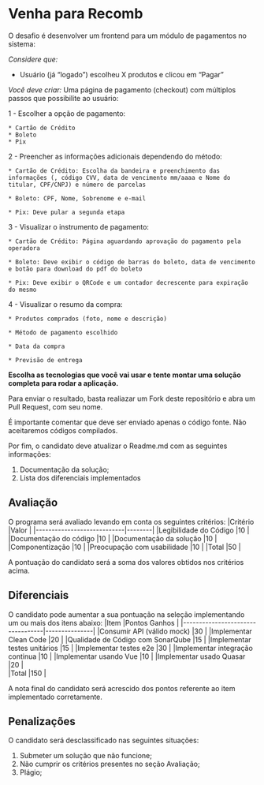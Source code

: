 # Venha para Recomb

O desafio é desenvolver um frontend para um módulo de pagamentos no sistema:

*Considere que:*
- Usuário (já “logado”) escolheu X produtos e clicou em “Pagar”

*Você deve criar:*
Uma página de pagamento (checkout) com múltiplos passos 
que possibilite ao usuário:

1 - Escolher a opção de pagamento:
	
 	* Cartão de Crédito
 	* Boleto
 	* Pix

2 - Preencher as informações adicionais dependendo do método:
	
 	* Cartão de Crédito: Escolha da bandeira e preenchimento das informações (, código CVV, data de vencimento mm/aaaa e Nome do titular, CPF/CNPJ) e número de parcelas
 	
  	* Boleto: CPF, Nome, Sobrenome e e-mail
	
 	* Pix: Deve pular a segunda etapa

3 - Visualizar o instrumento de pagamento:
	
 	* Cartão de Crédito: Página aguardando aprovação do pagamento pela operadora
	
 	* Boleto: Deve exibir o código de barras do boleto, data de vencimento e botão para download do pdf do boleto
	
 	* Pix: Deve exibir o QRCode e um contador decrescente para expiração do mesmo

4 - Visualizar o resumo da compra:
	
 	* Produtos comprados (foto, nome e descrição)
	
 	* Método de pagamento escolhido
	
 	* Data da compra
	
 	* Previsão de entrega

**Escolha as tecnologias que você vai usar e tente montar uma solução completa para rodar a aplicação.**

Para enviar o resultado, basta realiazar um Fork deste repositório e abra um Pull Request, com seu nome.

É importante comentar que deve ser enviado apenas o código fonte. Não aceitaremos códigos compilados.

Por fim, o candidato deve atualizar o Readme.md com as seguintes informações:
  
 1) Documentação da solução;
 2) Lista dos diferenciais implementados

## Avaliação

O programa será avaliado levando em conta os seguintes critérios:
|Critério                    |Valor   |
|----------------------------|--------|
|Legibilidade do Código 	   |10      |
|Documentação do código 	   |10      |
|Documentação da solução 	   |10      |
|Componentização             |10      |
|Preocupação com usabilidade |10      |
|Total 	                     |50      |

A pontuação do candidato será a soma dos valores obtidos nos critérios acima.

## Diferenciais

O candidato pode aumentar a sua pontuação na seleção implementando um ou mais dos itens abaixo:
|Item                              |Pontos Ganhos  |
|----------------------------------|---------------|
|Consumir API (válido mock)        |30             |
|Implementar Clean Code 	   |20             |
|Qualidade de Código com SonarQube |15             |
|Implementar testes unitários 	   |15             |
|Implementar testes e2e            |30             |
|Implementar integração continua   |10             |
|Implementar usando Vue            |10             |
|Implementar usado Quasar          |20             |  
|Total                             |150            |

A nota final do candidato será acrescido dos pontos referente ao item implementado corretamente.

## Penalizações

O candidato será desclassificado nas seguintes situações:

1) Submeter um solução que não funcione;
2) Não cumprir os critérios presentes no seção Avaliação;
3) Plágio;
